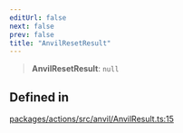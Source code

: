 ```yaml
---
editUrl: false
next: false
prev: false
title: "AnvilResetResult"
---
```


> **AnvilResetResult**: `null`

## Defined in

[packages/actions/src/anvil/AnvilResult.ts:15](https://github.com/evmts/tevm-monorepo/blob/main/packages/actions/src/anvil/AnvilResult.ts#L15)
